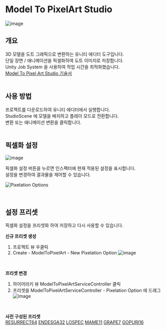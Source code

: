 # Model To PixelArt Studio
![image](https://github.com/user-attachments/assets/a65ee227-1d91-457f-b706-e3866032dec0)

## 개요
3D 모델을 도트 그래픽으로 변환하는 유니티 에디터 도구입니다.</br>
단일 장면 / 애니메이션을 픽셀화하여 도트 이미지로 저장합니다.</br>
Unity Job System 을 사용하여 작업 시간을 최적화했습니다.</br>
[Model To Pixel Art Studio 기술서](https://pleasant-cashew-a83.notion.site/Model-To-Pixel-Art-Studio-1878362504a780e1893fdec2ae534ebe)
</br>
</br>

## 사용 방법
프로젝트를 다운로드하여 유니티 에디터에서 실행합니다.</br>
StudioScene 에 모델을 배치하고 플레이 모드로 전환합니다.</br>
변환 또는 애니메이션 변환을 클릭합니다.</br>
</br>

## 픽셀화 설정</br>
![image](https://github.com/user-attachments/assets/b2094f2d-6847-4d91-9866-c21a69aa42c7)

픽셀화 설정 버튼을 누르면 인스펙터에 현재 적용된 설정을 표시합니다.</br>
설정을 변경하여 결과물을 제어할 수 있습니다.</br>

![Pixelation Options](https://github.com/user-attachments/assets/ffd657bb-3854-413a-aba6-0dd83ac443b8)

</br>

## 설정 프리셋</br>
픽셀화 설정을 프리셋화 하여 저장하고 다시 사용할 수 있습니다.</br>

**신규 프리셋 생성**
1. 프로젝트 뷰 우클릭
2. Create - ModelToPixelArt - New Pixelation Option
![image](https://github.com/user-attachments/assets/bfa63672-9b74-4061-8095-5d331dfe1a0e)

</br>

**프리셋 변경**</br>
1. 하이어라키 뷰 ModelToPixelArtServiceController 클릭
2. 프리셋을 ModelToPixelArtServiceController - Pixelation Option 에 드래그
![image](https://github.com/user-attachments/assets/c6a51a82-5773-47f2-b01e-27ceda4f630a)



</br>

**사전 구성된 프리셋**</br>
[RESURRECT64](https://lospec.com/palette-list/resurrect-64) 
[ENDESGA32](https://lospec.com/palette-list/endesga-32) 
[LOSPEC](https://lospec.com/palette-list/lospec500) 
[MAME11](https://lospec.com/palette-list/mame11) 
[GRAPE7](https://lospec.com/palette-list/grape-7) 
[GOPURI16](https://lospec.com/palette-list/gopuri16)
